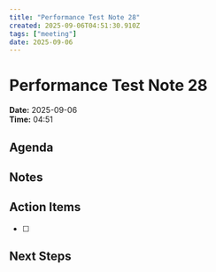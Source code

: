 ```yaml
---
title: "Performance Test Note 28"
created: 2025-09-06T04:51:30.910Z
tags: ["meeting"]
date: 2025-09-06
---
```


# Performance Test Note 28

**Date:** 2025-09-06  
**Time:** 04:51  

## Agenda


## Notes


## Action Items
- [ ] 

## Next Steps
